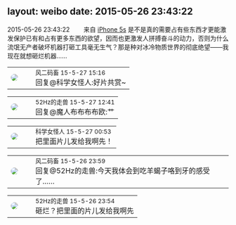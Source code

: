 layout: weibo
date: 2015-05-26 23:43:22
---
<meta name="referrer" content="no-referrer" />

2015-05-26 23:43:22  &nbsp;&nbsp;&nbsp;&nbsp;&nbsp;&nbsp; 来自 <a href="sinaweibo://customweibosource" rel="nofollow">iPhone 5s</a>
是不是真的需要占有些东西才更能激发保护已有和占有更多东西的欲望，因而也更激发人拼搏奋斗的动力，否则为什么流氓无产者破坏机器打砸工具毫无生气？那是种对冰冷物质世界的彻底绝望——我现在就想砸烂机器…… ​​​

<table style="width: 100%;">
  <tr>
    <td style="width: 40px;"><img style="border-radius:50%" src="https://tva3.sinaimg.cn/crop.0.0.639.639.50/6d2a6003jw8f3idy69w2gj20hs0hrt9g.jpg?KID=imgbed,tva&Expires=1624466426&ssig=G1%2BR8oTQxE"></td>
    <td colspan="2"><small>风二码畜 15-5-27 15:16</small><br/>回复@科学女怪人:好片共赏~</td>
  </tr>
</table>

<table style="width: 100%;">
  <tr>
    <td style="width: 40px;"><img style="border-radius:50%" src="https://tva4.sinaimg.cn/crop.0.0.180.180.50/8beaf773jw1e8qgp5bmzyj2050050aa8.jpg?KID=imgbed,tva&Expires=1624466426&ssig=YQ0HxemSnP"></td>
    <td colspan="2"><small>52Hz的走兽 15-5-27 12:41</small><br/>回复@魔人布布布布欧:艹</td>
  </tr>
</table>

<table style="width: 100%;">
  <tr>
    <td style="width: 40px;"><img style="border-radius:50%" src="https://tva2.sinaimg.cn/crop.21.2.414.414.50/6c241735jw8eqy81jjm5oj20c80bo3yp.jpg?KID=imgbed,tva&Expires=1624466426&ssig=jrECUrfgC1"></td>
    <td colspan="2"><small>科学女怪人 15-5-27 00:53</small><br/>把里面片儿发给我啊先！</td>
  </tr>
</table>

<table style="width: 100%;">
  <tr>
    <td style="width: 40px;"><img style="border-radius:50%" src="https://tva3.sinaimg.cn/crop.0.0.639.639.50/6d2a6003jw8f3idy69w2gj20hs0hrt9g.jpg?KID=imgbed,tva&Expires=1624466426&ssig=G1%2BR8oTQxE"></td>
    <td colspan="2"><small>风二码畜 15-5-26 23:59</small><br/>回复@52Hz的走兽:今天我体会到吃羊蝎子咯到牙的感受了……</td>
  </tr>
</table>

<table style="width: 100%;">
  <tr>
    <td style="width: 40px;"><img style="border-radius:50%" src="https://tva4.sinaimg.cn/crop.0.0.180.180.50/8beaf773jw1e8qgp5bmzyj2050050aa8.jpg?KID=imgbed,tva&Expires=1624466426&ssig=YQ0HxemSnP"></td>
    <td colspan="2"><small>52Hz的走兽 15-5-26 23:54</small><br/>砸烂？把里面的片儿发给我啊先</td>
  </tr>
</table>
